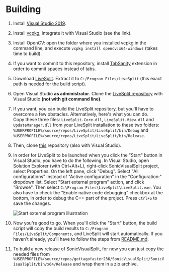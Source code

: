# Building
1. Install [Visual Studio 2019](https://visualstudio.microsoft.com/vs/).
2. Install [vcpkg](https://github.com/microsoft/vcpkg), integrate it with Visual Studio (see the link).
3. Install OpenCV: open the folder where you installed vcpkg in the command line, and execute `vcpkg install opencv:x64-windows` (takes time to build).
4. If you want to commit to this repository, install [TabSanity](https://marketplace.visualstudio.com/items?itemName=jedmao.TabSanity-10817) extension
in order to commit spaces instead of tabs.
5. Download [LiveSplit](https://livesplit.org/downloads/). Extract it to `C:/Program Files/LiveSplit` (this exact path is needed for the build script).
6. Open Visual Studio **as administrator**. Clone the [LiveSplit repository](https://github.com/LiveSplit/LiveSplit) with Visual Studio **(not with git command line)**.
7. If you want, you can build the LiveSplit repository, but you'll have to overcome a few obstacles. Alternatively, here's what you can do.  
   Copy these three files: `LiveSplit.Core.dll`, `LiveSplit.View.dll` and `UpdateManager.dll` from your LiveSplit installation to these two folders:
   `%USERPROFILE%/source/repos/LiveSplit/LiveSplit/bin/Debug` and `%USERPROFILE%/source/repos/LiveSplit/LiveSplit/bin/Release`.
8. Then, clone [this](https://github.com/gottagofaster236/SonicVisualSplit) repository (also with Visual Studio).
9. In order for LiveSplit to be launched when you click the "Start" button in Visual Studio, you have to do the following.
In Visual Studio, open Solution Explorer (with Ctrl+Alt+L), right-click SonicVisualSplit project, select Properties. On the left pane, click "Debug". Select "All configurations" instead of "Active configuration" in the "Configuration:" dropdown list. Select "Start external program" action, and click "Browse".
Then select `C:\Program Files\LiveSplit\LiveSplit.exe`.
You also have to check the "Enable native code debugging" checkbox at the bottom, in order to debug the C++ part of the project.
Press `Ctrl+S` to save the changes.

   ![Start external program illustration](https://user-images.githubusercontent.com/55288842/111886772-65976680-89e1-11eb-9a7c-e9af55dd3b94.png)
10. Now you're good to go. When you'll click the "Start" button, the build script will copy the build results to `C:/Program Files/LiveSplit/Components`, and LiveSplit will start automatically. If you haven't already, you'll have to follow the steps from [README.md](README.md).
11. To build a new release of SonicVisualSplit, for now you can just copy the needed files from `%USERPROFILE%/source/repos/gottagofaster236/SonicVisualSplit/SonicVisualSplit/bin/x64/Release`
and wrap them in a zip archive.
